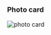 ### Photo card
![photo card](https://sun9-68.userapi.com/impg/c857432/v857432694/16425f/dBxbOZKulfc.jpg?size=1400x933&quality=96&sign=1533794eeeef277423fafd10acd28552&type=album)
